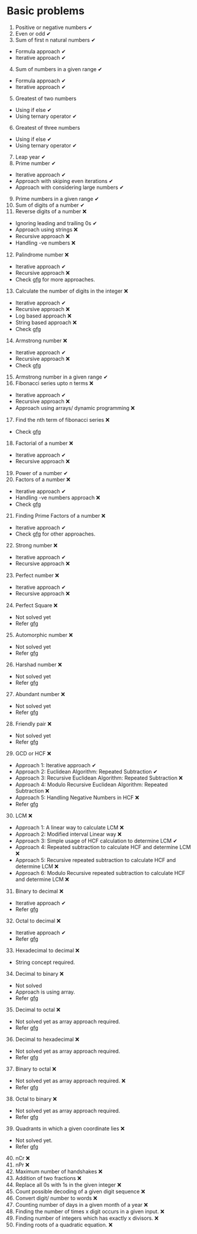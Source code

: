 # Basic problems

1. Positive or negative numbers ✔
2. Even or odd ✔
3. Sum of first n natural numbers ✔

- Formula approach ✔
- Iterative approach ✔

4. Sum of numbers in a given range ✔

- Formula approach ✔
- Iterative approach ✔

5. Greatest of two numbers

- Using if else ✔
- Using ternary operator ✔

6. Greatest of three numbers

- Using if else ✔
- Using ternary operator ✔

7. Leap year ✔
8. Prime number ✔

- Iterative approach ✔
- Approach with skiping even iterations ✔
- Approach with considering large numbers ✔

9. Prime numbers in a given range ✔
10. Sum of digits of a number ✔
11. Reverse digits of a number ❌

- Ignoring leading and trailing 0s ✔
- Approach using strings ❌
- Recursive approach ❌
- Handling -ve numbers ❌

12. Palindrome number ❌

- Iterative approach ✔
- Recursive approach ❌
- Check [gfg](https://www.geeksforgeeks.org/check-if-a-number-is-palindrome/) for more approaches.

13. Calculate the number of digits in the integer ❌

- Iterative approach ✔
- Recursive approach ❌
- Log based approach ❌
- String based approach ❌
- Check [gfg](https://www.geeksforgeeks.org/program-count-digits-integer-3-different-methods/)

14. Armstrong number ❌

- Iterative approach ✔
- Recursive approach ❌
- Check [gfg](https://www.geeksforgeeks.org/program-for-armstrong-numbers/)

15. Armstrong number in a given range ✔
16. Fibonacci series upto n terms ❌

- Iterative approach ✔
- Recursive approach ❌
- Approach using arrays/ dynamic programming ❌

17. Find the nth term of fibonacci series ❌

- Check [gfg](https://www.geeksforgeeks.org/program-for-nth-fibonacci-number/)

18. Factorial of a number ❌

- Iterative approach ✔
- Recursive approach ❌

19. Power of a number ✔
20. Factors of a number ❌

- Iterative approach ✔
- Handling -ve numbers approach ❌
- Check [gfg](https://www.geeksforgeeks.org/find-divisors-natural-number-set-1/)

21. Finding Prime Factors of a number ❌

- Iterative approach ✔
- Check [gfg](https://www.geeksforgeeks.org/print-all-prime-factors-of-a-given-number/) for other approaches.

22. Strong number ❌

- Iterative approach ✔
- Recursive approach ❌

23. Perfect number ❌

- Iterative approach ✔
- Recursive approach ❌

24. Perfect Square ❌

- Not solved yet
- Refer [gfg](https://www.geeksforgeeks.org/check-if-given-number-is-perfect-square-in-cpp/)

25. Automorphic number ❌

- Not solved yet
- Refer [gfg](https://www.geeksforgeeks.org/automorphic-number/)

26. Harshad number ❌

- Not solved yet
- Refer [gfg](https://www.geeksforgeeks.org/harshad-or-niven-number/)

27. Abundant number ❌

- Not solved yet
- Refer [gfg](https://www.geeksforgeeks.org/harshad-or-niven-number/)

28. Friendly pair ❌

- Not solved yet
- Refer [gfg](https://www.geeksforgeeks.org/check-given-two-number-friendly-pair-not/)

29. GCD or HCF ❌

- Approach 1: Iterative approach ✔
- Approach 2: Euclidean Algorithm: Repeated Subtraction ✔
- Approach 3: Recursive Euclidean Algorithm: Repeated Subtraction ❌
- Approach 4: Modulo Recursive Euclidean Algorithm: Repeated Subtraction ❌
- Approach 5: Handling Negative Numbers in HCF ❌
- Refer [gfg](https://www.geeksforgeeks.org/java-program-to-compute-gcd/)

30. LCM ❌

- Approach 1: A linear way to calculate LCM ❌
- Approach 2: Modified interval Linear way ❌
- Approach 3: Simple usage of HCF calculation to determine LCM ✔
- Approach 4: Repeated subtraction to calculate HCF and determine LCM ❌
- Approach 5: Recursive repeated subtraction to calculate HCF and determine LCM ❌
- Approach 6: Modulo Recursive repeated subtraction to calculate HCF and determine LCM ❌

31. Binary to decimal ❌

- Iterative approach ✔
- Refer [gfg](https://www.geeksforgeeks.org/program-binary-decimal-conversion/)

32. Octal to decimal ❌

- Iterative approach ✔
- Refer [gfg](https://www.geeksforgeeks.org/java-program-to-convert-octal-to-decimal/)

33. Hexadecimal to decimal ❌

- String concept required.

34. Decimal to binary ❌

- Not solved
- Approach is using array.
- Refer [gfg](https://www.geeksforgeeks.org/java-program-for-decimal-to-binary-conversion/)

35. Decimal to octal ❌

- Not solved yet as array approach required.
- Refer [gfg](https://www.geeksforgeeks.org/java-program-for-decimal-to-octal-conversion/)

36. Decimal to hexadecimal ❌

- Not solved yet as array approach required.
- Refer [gfg](https://www.geeksforgeeks.org/java-program-for-decimal-to-octal-conversion/)

37. Binary to octal ❌

- Not solved yet as array approach required. ❌
- Refer [gfg](https://www.geeksforgeeks.org/java-program-to-convert-binary-to-octal/)

38. Octal to binary ❌

- Not solved yet as array approach required.
- Refer [gfg](https://www.geeksforgeeks.org/java-program-to-convert-octal-to-binary/)

39. Quadrants in which a given coordinate lies ❌

- Not solved yet.
- Refer [gfg](https://www.geeksforgeeks.org/program-determine-quadrant-cartesian-plane/)

40. nCr ❌
41. nPr ❌
42. Maximum number of handshakes ❌
43. Addition of two fractions ❌
44. Replace all 0s with 1s in the given integer ❌
45. Count possible decoding of a given digit sequence ❌
46. Convert digit/ number to words ❌
47. Counting number of days in a given month of a year ❌
48. Finding the number of times x digit occurs in a given input. ❌
49. Finding number of integers which has exactly x divisors. ❌
50. Finding roots of a quadratic equation. ❌
